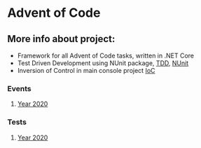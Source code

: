 # Advent of Code

## More info about project:
- Framework for all Advent of Code tasks, written in .NET Core
- Test Driven Development using NUnit package, [TDD](https://en.wikipedia.org/wiki/Test-driven_development), [NUnit](https://github.com/nunit/nunit)
- Inversion of Control in main console project [IoC](https://en.wikipedia.org/wiki/Inversion_of_control)

### Events
1. [Year 2020](https://github.com/mhalas/AdventOfCode/tree/main/src/AdventOfCode.Tasks/Year2020)

### Tests
1. [Year 2020](https://github.com/mhalas/AdventOfCode/tree/main/src/AdventOfCode.Tests/Year2020)
